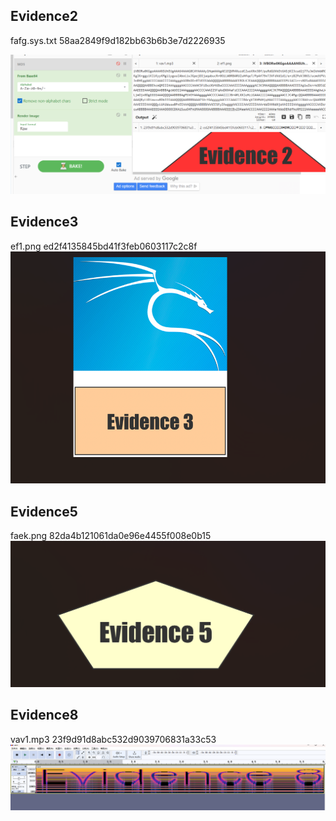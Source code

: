 ## Evidence2
fafg.sys.txt
58aa2849f9d182bb63b6b3e7d2226935

![](attachments/Pasted%20image%2020230308151833.png)

## Evidence3
ef1.png
ed2f4135845bd41f3feb0603117c2c8f
![](attachments/Pasted%20image%2020230308144323.png)

## Evidence5
faek.png
82da4b121061da0e96e4455f008e0b15
![](attachments/Pasted%20image%2020230308152408.png)
## Evidence8
vav1.mp3
23f9d91d8abc532d9039706831a33c53
![](attachments/Pasted%20image%2020230308143805.png)